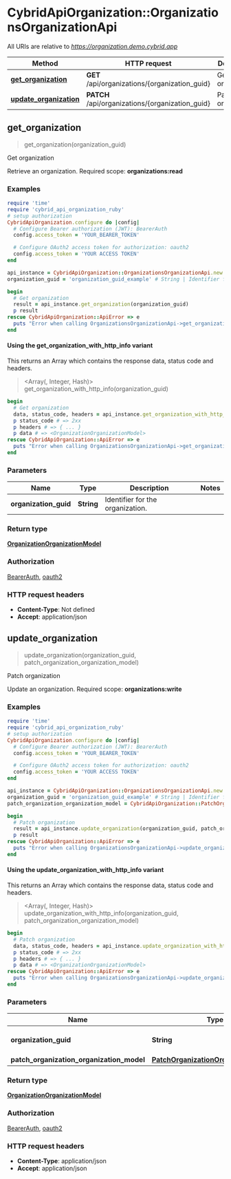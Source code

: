 # CybridApiOrganization::OrganizationsOrganizationApi

All URIs are relative to *https://organization.demo.cybrid.app*

| Method | HTTP request | Description |
| ------ | ------------ | ----------- |
| [**get_organization**](OrganizationsOrganizationApi.md#get_organization) | **GET** /api/organizations/{organization_guid} | Get organization |
| [**update_organization**](OrganizationsOrganizationApi.md#update_organization) | **PATCH** /api/organizations/{organization_guid} | Patch organization |


## get_organization

> <OrganizationOrganizationModel> get_organization(organization_guid)

Get organization

Retrieve an organization.  Required scope: **organizations:read**

### Examples

```ruby
require 'time'
require 'cybrid_api_organization_ruby'
# setup authorization
CybridApiOrganization.configure do |config|
  # Configure Bearer authorization (JWT): BearerAuth
  config.access_token = 'YOUR_BEARER_TOKEN'

  # Configure OAuth2 access token for authorization: oauth2
  config.access_token = 'YOUR ACCESS TOKEN'
end

api_instance = CybridApiOrganization::OrganizationsOrganizationApi.new
organization_guid = 'organization_guid_example' # String | Identifier for the organization.

begin
  # Get organization
  result = api_instance.get_organization(organization_guid)
  p result
rescue CybridApiOrganization::ApiError => e
  puts "Error when calling OrganizationsOrganizationApi->get_organization: #{e}"
end
```

#### Using the get_organization_with_http_info variant

This returns an Array which contains the response data, status code and headers.

> <Array(<OrganizationOrganizationModel>, Integer, Hash)> get_organization_with_http_info(organization_guid)

```ruby
begin
  # Get organization
  data, status_code, headers = api_instance.get_organization_with_http_info(organization_guid)
  p status_code # => 2xx
  p headers # => { ... }
  p data # => <OrganizationOrganizationModel>
rescue CybridApiOrganization::ApiError => e
  puts "Error when calling OrganizationsOrganizationApi->get_organization_with_http_info: #{e}"
end
```

### Parameters

| Name | Type | Description | Notes |
| ---- | ---- | ----------- | ----- |
| **organization_guid** | **String** | Identifier for the organization. |  |

### Return type

[**OrganizationOrganizationModel**](OrganizationOrganizationModel.md)

### Authorization

[BearerAuth](../README.md#BearerAuth), [oauth2](../README.md#oauth2)

### HTTP request headers

- **Content-Type**: Not defined
- **Accept**: application/json


## update_organization

> <OrganizationOrganizationModel> update_organization(organization_guid, patch_organization_organization_model)

Patch organization

Update an organization.  Required scope: **organizations:write**

### Examples

```ruby
require 'time'
require 'cybrid_api_organization_ruby'
# setup authorization
CybridApiOrganization.configure do |config|
  # Configure Bearer authorization (JWT): BearerAuth
  config.access_token = 'YOUR_BEARER_TOKEN'

  # Configure OAuth2 access token for authorization: oauth2
  config.access_token = 'YOUR ACCESS TOKEN'
end

api_instance = CybridApiOrganization::OrganizationsOrganizationApi.new
organization_guid = 'organization_guid_example' # String | Identifier for the organization.
patch_organization_organization_model = CybridApiOrganization::PatchOrganizationOrganizationModel.new({name: 'name_example'}) # PatchOrganizationOrganizationModel | 

begin
  # Patch organization
  result = api_instance.update_organization(organization_guid, patch_organization_organization_model)
  p result
rescue CybridApiOrganization::ApiError => e
  puts "Error when calling OrganizationsOrganizationApi->update_organization: #{e}"
end
```

#### Using the update_organization_with_http_info variant

This returns an Array which contains the response data, status code and headers.

> <Array(<OrganizationOrganizationModel>, Integer, Hash)> update_organization_with_http_info(organization_guid, patch_organization_organization_model)

```ruby
begin
  # Patch organization
  data, status_code, headers = api_instance.update_organization_with_http_info(organization_guid, patch_organization_organization_model)
  p status_code # => 2xx
  p headers # => { ... }
  p data # => <OrganizationOrganizationModel>
rescue CybridApiOrganization::ApiError => e
  puts "Error when calling OrganizationsOrganizationApi->update_organization_with_http_info: #{e}"
end
```

### Parameters

| Name | Type | Description | Notes |
| ---- | ---- | ----------- | ----- |
| **organization_guid** | **String** | Identifier for the organization. |  |
| **patch_organization_organization_model** | [**PatchOrganizationOrganizationModel**](PatchOrganizationOrganizationModel.md) |  |  |

### Return type

[**OrganizationOrganizationModel**](OrganizationOrganizationModel.md)

### Authorization

[BearerAuth](../README.md#BearerAuth), [oauth2](../README.md#oauth2)

### HTTP request headers

- **Content-Type**: application/json
- **Accept**: application/json

